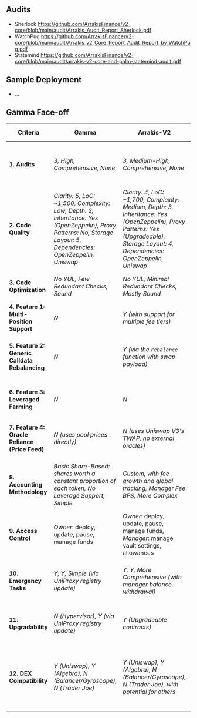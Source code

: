 ## Audits
  - Sherlock https://github.com/ArrakisFinance/v2-core/blob/main/audit/Arrakis_Audit_Report_Sherlock.pdf
  - WatchPug https://github.com/ArrakisFinance/v2-core/blob/main/audit/Arrakis_v2_Core_Report_Audit_Report_by_WatchPug.pdf
  - Statemind https://github.com/ArrakisFinance/v2-core/blob/main/audit/arrakis-v2-core-and-palm-statemind-audit.pdf

## Sample Deployment
  - ...

## Gamma Face-off
| **Criteria** | **Gamma** | **Arrakis-V2** | **Comparison Insights** |
| --- | --- | --- | --- |
| **1. Audits** | *3, High, Comprehensive, None* | *3, Medium-High, Comprehensive, None* | **Both have equally comprehensive audits, slight edge towards Gamma** |
| **2. Code Quality** | *Clarity: 5, LoC: ~1,500, Complexity: Low, Depth: 2, Inheritance: Yes (OpenZeppelin), Proxy Patterns: No, Storage Layout: 5, Dependencies: OpenZeppelin, Uniswap* | *Clarity: 4, LoC: ~1,700, Complexity: Medium, Depth: 3, Inheritance: Yes (OpenZeppelin), Proxy Patterns: Yes (Upgradeable), Storage Layout: 4, Dependencies: OpenZeppelin, Uniswap* | **Gamma's code is more concise, and less complex** |
| **3. Code Optimization** | *No YUL, Few Redundant Checks, Sound* | *No YUL, Minimal Redundant Checks, Mostly Sound* | **Both are well-optimized, with a slight edge to Arrakis-V2** |
| **4. Feature 1: Multi-Position Support** | *N* | *Y (with support for multiple fee tiers)* | **Arrakis-V2 supports multi-position** |
| **5. Feature 2: Generic Calldata Rebalancing** | *N* | *Y (via the `rebalance` function with swap payload)* | **Arrakis-V2 supports generic calldata swap during rebalancing** |
| **6. Feature 3: Leveraged Farming** | *N* | *N* | **Neither currently supports leveraged farming** |
| **7. Feature 4: Oracle Reliance (Price Feed)** | *N (uses pool prices directly)* | *N (uses Uniswap V3's TWAP, no external oracles)* | **Both rely on internal price mechanisms, not external oracles** |
| **8. Accounting Methodology** | *Basic Share-Based: shares worth a constant proportion of each token, No Leverage Support, Simple* | *Custom, with fee growth and global tracking, Manager Fee BPS, More Complex* | **Gamma uses simple share-based accounting; Arrakis-V2's methodology is more nuanced** |
| **9. Access Control** |  *Owner*: deploy, update, pause, manage funds | *Owner*: deploy, update, pause, manage funds, *Manager*: manage vault settings, allowances | **Arrakis-V2's access control is more comprehensive, with a distinct Manager role** |
| **10. Emergency Tasks** | *Y, Y, Simple (via UniProxy registry update)* | *Y, Y, More Comprehensive (with manager balance withdrawal)* | **Both support emergency tasks; Arrakis-V2's process is more comprehensive** |
| **11. Upgradability** | *N (Hypervisor), Y (via UniProxy registry update)* | *Y (Upgradeable contracts)* | **Both have upgradability mechanisms, but different approaches** |
| **12. DEX Compatibility** | *Y (Uniswap), Y (Algebra), N (Balancer/Gyroscope), N (Trader Joe)* | *Y (Uniswap), Y (Algebra), N (Balancer/Gyroscope), N (Trader Joe), with potential for others* | **Gamma supports Uniswap and Algebra; Arrakis-V2 supports Uniswap with potential for more** |
